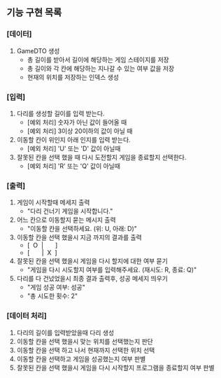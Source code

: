 ## 기능 구현 목록

### [데이터]
1. GameDTO 생성
   * 총 길이를 받아서 길이에 해당하는 게임 스테이지를 저장
   * 총 길이와 각 칸에 해당하는 지나갈 수 있는 여부 값을 저장
   * 현재의 위치를 저장하는 인덱스 생성

### [입력]
1. 다리를 생성할 길이를 입력 받는다.
   * [예외 처리] 숫자가 아닌 값이 들어올 때
   * [예외 처리] 3이상 20이하의 값이 아닐 때
2. 이동할 칸이 위인지 아래 인지를 입력 받는다.
   * [예외 처리] 'U' 또는 'D' 값이 아닐때
3. 잘못된 칸을 선택 했을 때 다시 도전할지 게임을 종료할지 선택한다.
   * [예외 처리] 'R' 또는 'Q' 값이 아닐때

### [출력]
1. 게임이 시작할때 메세지 출력
   * "다리 건너기 게임을 시작합니다."
2. 어느 칸으로 이동할지 묻는 메시지 출력
   * "이동할 칸을 선택하세요. (위: U, 아래: D)"
3. 이동할 칸을 선택 했을시 지금 까지의 결과를 출력
   * [ &nbsp;O&nbsp; | &nbsp;&nbsp;&nbsp;&nbsp;&nbsp; ]
   * [ &nbsp;&nbsp;&nbsp;&nbsp;&nbsp; | &nbsp;X&nbsp; ]
4. 잘못된 칸을 선택 했을시 게임을 다시 할지에 대한 여부 묻기
   * "게임을 다시 시도할지 여부를 입력해주세요. (재시도: R, 종료: Q)"
5. 다리를 다 건넜었을시 최종 결과 출력후, 성공 메세지 띄우기
   * "게임 성공 여부: 성공"
   * "총 시도한 횟수: 2"

### [데이터 처리]
1. 다리의 길이를 입력받았을때 다리 생성
2. 이동할 칸을 선택 했을시 맞는 위치를 선택했는지 판단
3. 이동할 칸을 선택 하고 나서 현재까지 선택한 위치 선택
4. 이동할 칸을 선택하고 게임을 성공했는지 여부 판별
5. 잘못된 칸을 선택 했을시 게임을 다시 시작할지 프로그램을 종료할지 여부 판별

